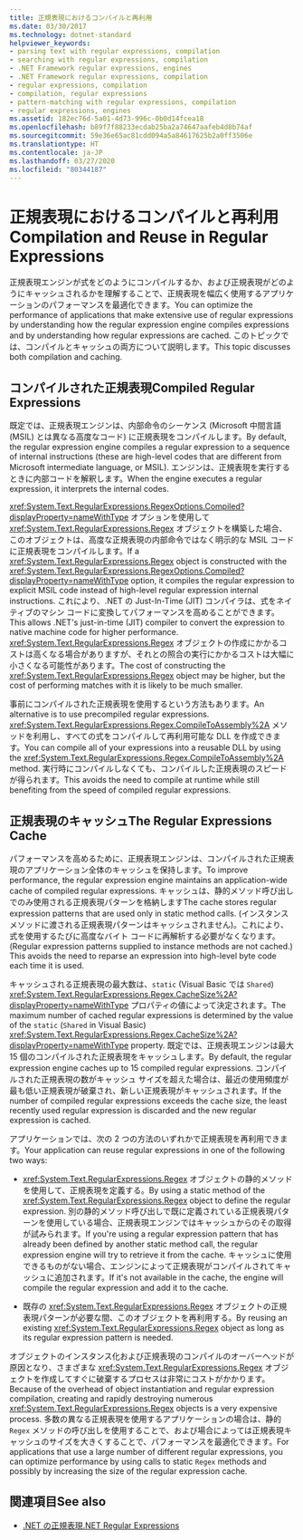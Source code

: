 ```yaml
---
title: 正規表現におけるコンパイルと再利用
ms.date: 03/30/2017
ms.technology: dotnet-standard
helpviewer_keywords:
- parsing text with regular expressions, compilation
- searching with regular expressions, compilation
- .NET Framework regular expressions, engines
- .NET Framework regular expressions, compilation
- regular expressions, compilation
- compilation, regular expressions
- pattern-matching with regular expressions, compilation
- regular expressions, engines
ms.assetid: 182ec76d-5a01-4d73-996c-0b0d14fcea18
ms.openlocfilehash: b89f7f88233ecdab25ba2a74647aafeb4d8b74af
ms.sourcegitcommit: 59e36e65ac81cdd094a5a84617625b2a0ff3506e
ms.translationtype: HT
ms.contentlocale: ja-JP
ms.lasthandoff: 03/27/2020
ms.locfileid: "80344187"
---
```

# <a name="compilation-and-reuse-in-regular-expressions"></a><span data-ttu-id="4e4ef-102">正規表現におけるコンパイルと再利用</span><span class="sxs-lookup"><span data-stu-id="4e4ef-102">Compilation and Reuse in Regular Expressions</span></span>
<span data-ttu-id="4e4ef-103">正規表現エンジンが式をどのようにコンパイルするか、および正規表現がどのようにキャッシュされるかを理解することで、正規表現を幅広く使用するアプリケーションのパフォーマンスを最適化できます。</span><span class="sxs-lookup"><span data-stu-id="4e4ef-103">You can optimize the performance of applications that make extensive use of regular expressions by understanding how the regular expression engine compiles expressions and by understanding how regular expressions are cached.</span></span> <span data-ttu-id="4e4ef-104">このトピックでは、コンパイルとキャッシュの両方について説明します。</span><span class="sxs-lookup"><span data-stu-id="4e4ef-104">This topic discusses both compilation and caching.</span></span>  
  
## <a name="compiled-regular-expressions"></a><span data-ttu-id="4e4ef-105">コンパイルされた正規表現</span><span class="sxs-lookup"><span data-stu-id="4e4ef-105">Compiled Regular Expressions</span></span>  
 <span data-ttu-id="4e4ef-106">既定では、正規表現エンジンは、内部命令のシーケンス (Microsoft 中間言語 (MSIL) とは異なる高度なコード) に正規表現をコンパイルします。</span><span class="sxs-lookup"><span data-stu-id="4e4ef-106">By default, the regular expression engine compiles a regular expression to a sequence of internal instructions (these are high-level codes that are different from Microsoft intermediate language, or MSIL).</span></span> <span data-ttu-id="4e4ef-107">エンジンは、正規表現を実行するときに内部コードを解釈します。</span><span class="sxs-lookup"><span data-stu-id="4e4ef-107">When the engine executes a regular expression, it interprets the internal codes.</span></span>  
  
 <span data-ttu-id="4e4ef-108"><xref:System.Text.RegularExpressions.RegexOptions.Compiled?displayProperty=nameWithType> オプションを使用して <xref:System.Text.RegularExpressions.Regex> オブジェクトを構築した場合、このオブジェクトは、高度な正規表現の内部命令ではなく明示的な MSIL コードに正規表現をコンパイルします。</span><span class="sxs-lookup"><span data-stu-id="4e4ef-108">If a <xref:System.Text.RegularExpressions.Regex> object is constructed with the <xref:System.Text.RegularExpressions.RegexOptions.Compiled?displayProperty=nameWithType> option, it compiles the regular expression to explicit MSIL code instead of high-level regular expression internal instructions.</span></span> <span data-ttu-id="4e4ef-109">これにより、.NET の Just-In-Time (JIT) コンパイラは、式をネイティブのマシン コードに変換してパフォーマンスを高めることができます。</span><span class="sxs-lookup"><span data-stu-id="4e4ef-109">This allows .NET's just-in-time (JIT) compiler to convert the expression to native machine code for higher performance.</span></span>  <span data-ttu-id="4e4ef-110"><xref:System.Text.RegularExpressions.Regex> オブジェクトの作成にかかるコストは高くなる場合がありますが、それとの照合の実行にかかるコストは大幅に小さくなる可能性があります。</span><span class="sxs-lookup"><span data-stu-id="4e4ef-110">The cost of constructing the <xref:System.Text.RegularExpressions.Regex> object may be higher, but the cost of performing matches with it is likely to be much smaller.</span></span>

 <span data-ttu-id="4e4ef-111">事前にコンパイルされた正規表現を使用するという方法もあります。</span><span class="sxs-lookup"><span data-stu-id="4e4ef-111">An alternative is to use precompiled regular expressions.</span></span> <span data-ttu-id="4e4ef-112"><xref:System.Text.RegularExpressions.Regex.CompileToAssembly%2A> メソッドを利用し、すべての式をコンパイルして再利用可能な DLL を作成できます。</span><span class="sxs-lookup"><span data-stu-id="4e4ef-112">You can compile all of your expressions into a reusable DLL by using the <xref:System.Text.RegularExpressions.Regex.CompileToAssembly%2A> method.</span></span> <span data-ttu-id="4e4ef-113">実行時にコンパイルしなくても、コンパイルした正規表現のスピードが得られます。</span><span class="sxs-lookup"><span data-stu-id="4e4ef-113">This avoids the need to compile at runtime while still benefiting from the speed of compiled regular expressions.</span></span>  
  
## <a name="the-regular-expressions-cache"></a><span data-ttu-id="4e4ef-114">正規表現のキャッシュ</span><span class="sxs-lookup"><span data-stu-id="4e4ef-114">The Regular Expressions Cache</span></span>  
 <span data-ttu-id="4e4ef-115">パフォーマンスを高めるために、正規表現エンジンは、コンパイルされた正規表現のアプリケーション全体のキャッシュを保持します。</span><span class="sxs-lookup"><span data-stu-id="4e4ef-115">To improve performance, the regular expression engine maintains an application-wide cache of compiled regular expressions.</span></span> <span data-ttu-id="4e4ef-116">キャッシュは、静的メソッド呼び出しでのみ使用される正規表現パターンを格納します</span><span class="sxs-lookup"><span data-stu-id="4e4ef-116">The cache stores regular expression patterns that are used only in static method calls.</span></span> <span data-ttu-id="4e4ef-117">(インスタンス メソッドに渡される正規表現パターンはキャッシュされません)。これにより、式を使用するたびに高度なバイト コードに再解析する必要がなくなります。</span><span class="sxs-lookup"><span data-stu-id="4e4ef-117">(Regular expression patterns supplied to instance methods are not cached.) This avoids the need to reparse an expression into high-level byte code each time it is used.</span></span>  
  
 <span data-ttu-id="4e4ef-118">キャッシュされる正規表現の最大数は、`static` (Visual Basic では `Shared`) <xref:System.Text.RegularExpressions.Regex.CacheSize%2A?displayProperty=nameWithType> プロパティの値によって決定されます。</span><span class="sxs-lookup"><span data-stu-id="4e4ef-118">The maximum number of cached regular expressions is determined by the value of the `static` (`Shared` in Visual Basic) <xref:System.Text.RegularExpressions.Regex.CacheSize%2A?displayProperty=nameWithType> property.</span></span> <span data-ttu-id="4e4ef-119">既定では、正規表現エンジンは最大 15 個のコンパイルされた正規表現をキャッシュします。</span><span class="sxs-lookup"><span data-stu-id="4e4ef-119">By default, the regular expression engine caches up to 15 compiled regular expressions.</span></span> <span data-ttu-id="4e4ef-120">コンパイルされた正規表現の数がキャッシュ サイズを超えた場合は、最近の使用頻度が最も低い正規表現が破棄され、新しい正規表現がキャッシュされます。</span><span class="sxs-lookup"><span data-stu-id="4e4ef-120">If the number of compiled regular expressions exceeds the cache size, the least recently used regular expression is discarded and the new regular expression is cached.</span></span>  
  
 <span data-ttu-id="4e4ef-121">アプリケーションでは、次の 2 つの方法のいずれかで正規表現を再利用できます。</span><span class="sxs-lookup"><span data-stu-id="4e4ef-121">Your application can reuse regular expressions in one of the following two ways:</span></span>  
  
- <span data-ttu-id="4e4ef-122"><xref:System.Text.RegularExpressions.Regex> オブジェクトの静的メソッドを使用して、正規表現を定義する。</span><span class="sxs-lookup"><span data-stu-id="4e4ef-122">By using a static method of the <xref:System.Text.RegularExpressions.Regex> object to define the regular expression.</span></span> <span data-ttu-id="4e4ef-123">別の静的メソッド呼び出しで既に定義されている正規表現パターンを使用している場合、正規表現エンジンではキャッシュからのその取得が試みられます。</span><span class="sxs-lookup"><span data-stu-id="4e4ef-123">If you're using a regular expression pattern that has already been defined by another static method call, the regular expression engine will try to retrieve it from the cache.</span></span> <span data-ttu-id="4e4ef-124">キャッシュに使用できるものがない場合、エンジンによって正規表現がコンパイルされてキャッシュに追加されます。</span><span class="sxs-lookup"><span data-stu-id="4e4ef-124">If it's not available in the cache, the engine will compile the regular expression and add it to the cache.</span></span>
  
- <span data-ttu-id="4e4ef-125">既存の <xref:System.Text.RegularExpressions.Regex> オブジェクトの正規表現パターンが必要な間、このオブジェクトを再利用する。</span><span class="sxs-lookup"><span data-stu-id="4e4ef-125">By reusing an existing <xref:System.Text.RegularExpressions.Regex> object as long as its regular expression pattern is needed.</span></span>  
  
 <span data-ttu-id="4e4ef-126">オブジェクトのインスタンス化および正規表現のコンパイルのオーバーヘッドが原因となり、さまざまな <xref:System.Text.RegularExpressions.Regex> オブジェクトを作成してすぐに破棄するプロセスは非常にコストがかかります。</span><span class="sxs-lookup"><span data-stu-id="4e4ef-126">Because of the overhead of object instantiation and regular expression compilation, creating and rapidly destroying numerous <xref:System.Text.RegularExpressions.Regex> objects is a very expensive process.</span></span> <span data-ttu-id="4e4ef-127">多数の異なる正規表現を使用するアプリケーションの場合は、静的 `Regex` メソッドの呼び出しを使用することで、および場合によっては正規表現キャッシュのサイズを大きくすることで、パフォーマンスを最適化できます。</span><span class="sxs-lookup"><span data-stu-id="4e4ef-127">For applications that use a large number of different regular expressions, you can optimize performance by using calls to static `Regex` methods and possibly by increasing the size of the regular expression cache.</span></span>  
  
## <a name="see-also"></a><span data-ttu-id="4e4ef-128">関連項目</span><span class="sxs-lookup"><span data-stu-id="4e4ef-128">See also</span></span>

- [<span data-ttu-id="4e4ef-129">.NET の正規表現</span><span class="sxs-lookup"><span data-stu-id="4e4ef-129">.NET Regular Expressions</span></span>](../../../docs/standard/base-types/regular-expressions.md)
